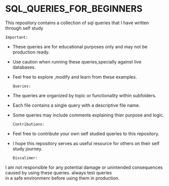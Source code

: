 # SQL_QUERIES_FOR_BEGINNERS

This repository contains a collection of sql queries that I have written through self study

    Important:

* These queries are for educational purposes only and may not be production ready.

* Use caution when running these queries,specially against live databases.

* Feel free to explore ,modify and learn from these examples.

      Queries:

* The queries are organized by topic or functionality within subfolders.

* Each file contains a single query with a descriptive file name.

* Some queries may include comments explaining thier purpose and logic.

      Contributions:

* Feel free to contribute your own self studied queries to this repository.

* I hope this repository serves as useful resource for others on their self study journey.

      Discalimer:

I am not responsible for any potential damage or unintended consequences caused by using these queries. always test queries  
in a safe environmenr before using them in production.









